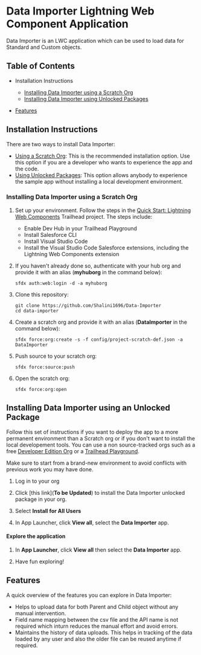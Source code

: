 # Data Importer Lightning Web Component Application

Data Importer is an LWC application which can be used to load data for Standard and Custom objects.

## Table of Contents

-   Installation Instructions

    -   [Installing Data Importer using a Scratch Org](#installing-data-importer-using-a-scratch-org)
    -   [Installing Data Importer using Unlocked Packages](#installing-data-importer-using-unlocked-packages)
-   [Features](#features)

## Installation Instructions

There are two ways to install Data Importer:

-   [Using a Scratch Org](#installing-data-importer-using-a-scratch-org): This is the recommended installation option. Use this option if you are a developer who wants to experience the app and the code.
-   [Using Unlocked Packages](#installing-data-importer-using-unlocked-packages): This option allows anybody to experience the sample app without installing a local development environment.

### Installing Data Importer using a Scratch Org

1. Set up your environment. Follow the steps in the [Quick Start: Lightning Web Components](https://trailhead.salesforce.com/content/learn/projects/quick-start-lightning-web-components/) Trailhead project. The steps include:

    - Enable Dev Hub in your Trailhead Playground
    - Install Salesforce CLI
    - Install Visual Studio Code
    - Install the Visual Studio Code Salesforce extensions, including the Lightning Web Components extension

1. If you haven't already done so, authenticate with your hub org and provide it with an alias (**myhuborg** in the command below):

    ```
    sfdx auth:web:login -d -a myhuborg
    ```

1. Clone this repository:

    ```
    git clone https://github.com/Shalini1696/Data-Importer
    cd data-importer
    ```

1. Create a scratch org and provide it with an alias (**DataImporter** in the command below):

    ```
    sfdx force:org:create -s -f config/project-scratch-def.json -a DataImporter
    ```

1. Push source to your scratch org:

    ```
    sfdx force:source:push
    ```
1. Open the scratch org:

    ```
    sfdx force:org:open
    ```

## Installing Data Importer using an Unlocked Package

Follow this set of instructions if you want to deploy the app to a more permanent environment than a Scratch org or if you don't want to install the local developement tools. You can use a non source-tracked orgs such as a free [Developer Edition Org](https://developer.salesforce.com/signup) or a [Trailhead Playground](https://trailhead.salesforce.com/).

Make sure to start from a brand-new environment to avoid conflicts with previous work you may have done.

1. Log in to your org

1. Click [this link](**To be Updated**) to install the Data Importer unlocked package in your org.

1. Select **Install for All Users**

1. In App Launcher, click **View all**, select the **Data Importer** app.

#### Explore the application

1. In **App Launcher**, click **View all** then select the **Data Importer** app.

1. Have fun exploring!

## Features

A quick overview of the features you can explore in Data Importer:

-   Helps to upload data for both Parent and Child object without any manual intervention.
-   Field name mapping between the csv file and the API name is not required which inturn reduces the manual effort and avoid errors.
-   Maintains the history of data uploads. This helps in tracking of the data loaded by any user and also the older file can be reused anytime if required.
